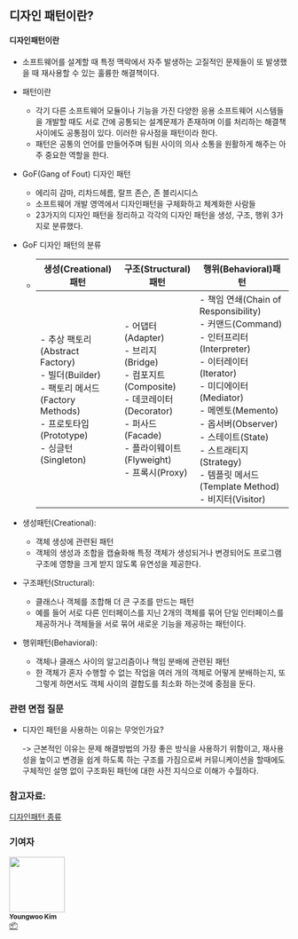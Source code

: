 ## 디자인 패턴이란?

#### 디자인패턴이란

- 소프트웨어를 설계할 때 특정 맥락에서 자주 발생하는 고질적인 문제들이 또 발생했을 때 재사용할 수 있는 훌륭한 해결책이다.

- 패턴이란

  - 각기 다른 소프트웨어 모듈이나 기능을 가진 다양한 응용 소프트웨어 시스템들을 개발할 때도 서로 간에 공통되는 설계문제가 존재하며 이를 처리하는 해결책 사이에도 공통점이 있다. 이러한 유사점을 패턴이라 한다.
  - 패턴은 공통의 언어를 만들어주며 팀원 사이의 의사 소통을 원활하게 해주는 아주 중요한 역할을 한다.

- GoF(Gang of Fout) 디자인 패턴

  - 에리히 감마, 리차드헤름, 랄프 존슨, 존 블리시디스
  - 소프트웨어 개발 영역에서 디자인패턴을 구체화하고 체계화한 사람들
  - 23가지의 디자인 패턴을 정리하고 각각의 디자인 패턴을 생성, 구조, 행위 3가지로 분류했다.

- GoF 디자인 패턴의 분류

  - | 생성(Creational)패턴                                         | 구조(Structural)패턴                                         | 행위(Behavioral)패턴                                         |
    | ------------------------------------------------------------ | ------------------------------------------------------------ | ------------------------------------------------------------ |
    | - 추상 팩토리(Abstract Factory)<br />- 빌더(Builder)<br />- 팩토리 메서드(Factory Methods)<br />- 프로토타입(Prototype)<br />- 싱글턴(Singleton) | - 어댑터(Adapter)<br />- 브리지(Bridge)<br />- 컴포지트(Composite)<br />- 데코레이터(Decorator)<br />- 퍼사드(Facade)<br />- 플라이웨이트(Flyweight)<br />- 프록시(Proxy) | - 책임 연쇄(Chain of Responsibility)<br />- 커맨드(Command)<br />- 인터프리터(Interpreter)<br />- 이터레이터(Iterator)<br />- 미디에이터(Mediator)<br />- 메멘토(Memento)<br />- 옵서버(Observer)<br />- 스테이트(State)<br />- 스트래티지(Strategy)<br />- 템플릿 메서드(Template Method)<br />- 비지터(Visitor) |

- 생성패턴(Creational):
  - 객체 생성에 관련된 패턴
  - 객체의 생성과 조합을 캡슐화해 특정 객체가 생성되거나 변경되어도 프로그램 구조에 영향을 크게 받지 않도록 유연성을 제공한다.
- 구조패턴(Structural):
  - 클래스나 객체를 조합해 더 큰 구조를 만드는 패턴
  - 예를 들어 서로 다른 인터페이스를 지닌 2개의 객체를 묶어 단일 인터페이스를 제공하거나 객체들을 서로 묶어 새로운 기능을 제공하는 패턴이다.
- 행위패턴(Behavioral):
  - 객체나 클래스 사이의 알고리즘이나 책임 분배에 관련된 패턴
  - 한 객체가 혼자 수행할 수 없는 작업을 여러 개의 객체로 어떻게 분배하는지, 또 그렇게 하면서도 객체 사이의 결합도를 최소화 하는것에 중점을 둔다.





### 관련 면접 질문

- 디자인 패턴을 사용하는 이유는 무엇인가요?

  -> 근본적인 이유는 문제 해결방법의 가장 좋은 방식을 사용하기 위함이고, 재사용성을 높이고 변경을 쉽게 하도록 하는 구조를 가짐으로써 커뮤니케이션을 할때에도 구체적인 설명 없이 구조화된 패턴에 대한 사전 지식으로 이해가 수월하다. 

### 참고자료:

[디자인패턴 종류](https://gmlwjd9405.github.io/2018/07/06/design-pattern.html)

### 기여자

<td align="center">
    <a href="https://github.com/kouym7979">
        <img src="https://avatars.githubusercontent.com/u/52284829?v=4?s=100" width="100px;" alt=""/>
        <br />
        <sub>
            <b>Youngwoo Kim</b>
        </sub>
    </a>
    <br />
    <a href="#platform-kouym7979" title="Packaging/porting to new platform">
    📦
    </a>
</td>

